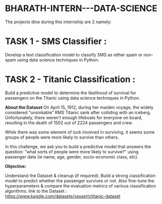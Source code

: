 # BHARATH-INTERN---DATA-SCIENCE <br>
The projects dine during this internship are 2 namely: <br>

# TASK 1 - SMS Classifier :
Develop a text classification model to classify SMS as either spam or non-spam using data science techniques in Python. <br>

# TASK 2 - Titanic Classification :
Build a predictive model to determine the likelihood of survival for passengers on the Titanic using data science techniques in Python.

<b> About the Dataset </b>
On April 15, 1912, during her maiden voyage, the widely considered “unsinkable” RMS Titanic sank after colliding with an iceberg. Unfortunately, there weren’t enough lifeboats for everyone on board, resulting in the death of 1502 out of 2224 passengers and crew.

While there was some element of luck involved in surviving, it seems some groups of people were more likely to survive than others.

In this challenge, we ask you to build a predictive model that answers the question: “what sorts of people were more likely to survive?” using passenger data (ie name, age, gender, socio-economic class, etc).

<b> Objective: </b>

Understand the Dataset & cleanup (if required).
Build a strong classification model to predict whether the passenger survives or not.
Also fine-tune the hyperparameters & compare the evaluation metrics of various classification algorithms.
link to the Dataset : https://www.kaggle.com/datasets/yasserh/titanic-dataset
